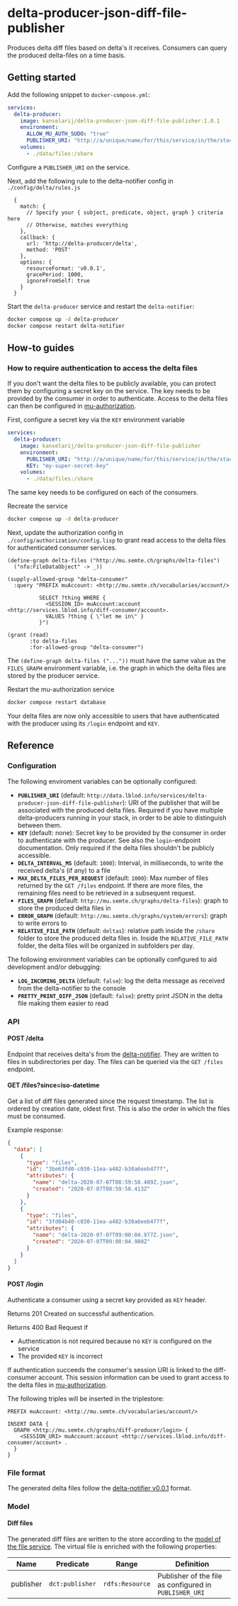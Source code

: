 # delta-producer-json-diff-file-publisher
Produces delta diff files based on delta's it receives. Consumers can query the produced delta-files on a time basis.

## Getting started
Add the following snippet to `docker-compose.yml`:

```yaml
services:
  delta-producer:
    image: kanselarij/delta-producer-json-diff-file-publisher:1.0.1
    environment:
      ALLOW_MU_AUTH_SUDO: "true"
      PUBLISHER_URI: "http://a/unique/name/for/this/service/in/the/stack"
    volumes:
      - ./data/files:/share
```

Configure a `PUBLISHER_URI` on the service.

Next, add the following rule to the delta-notifier config in `./config/delta/rules.js`

```
  {
    match: {
      // Specify your { subject, predicate, object, graph } criteria here
      // Otherwise, matches everything
    },
    callback: {
      url: 'http://delta-producer/delta',
      method: 'POST'
    },
    options: {
      resourceFormat: 'v0.0.1',
      gracePeriod: 1000,
      ignoreFromSelf: true
    }
  }
```

Start the `delta-producer` service and restart the `delta-notifier`:

``` bash
docker compose up -d delta-producer
docker compose restart delta-notifier
```

## How-to guides
### How to require authentication to access the delta files
If you don't want the delta files to be publicly available, you can protect them by configuring a secret key on the service. The key needs to be provided by the consumer in order to authenticate. Access to the delta files can then be configured in [mu-authorization](https://github.com/mu-semtech/sparql-parser).

First, configure a secret key via the `KEY` environment variable

``` yaml
services:
  delta-producer:
    image: kanselarij/delta-producer-json-diff-file-publisher
    environment:
      PUBLISHER_URI: "http://a/unique/name/for/this/service/in/the/stack"
      KEY: "my-super-secret-key"
    volumes:
      - ./data/files:/share

```

The same key needs to be configured on each of the consumers.

Recreate the service

``` bash
docker compose up -d delta-producer
```

Next, update the authorization config in `./config/authorization/config.lisp` to grant read access to the delta files for authenticated consumer services.

``` common-lisp
(define-graph delta-files ("http://mu.semte.ch/graphs/delta-files")
  ("nfo:FileDataObject" -> _))

(supply-allowed-group "delta-consumer"
  :query "PREFIX muAccount: <http://mu.semte.ch/vocabularies/account/>

          SELECT ?thing WHERE {
            <SESSION_ID> muAccount:account <http://services.lblod.info/diff-consumer/account>.
            VALUES ?thing { \"let me in\" }
          }")

(grant (read)
       :to delta-files
       :for-allowed-group "delta-consumer")
```

The `(define-graph delta-files ("..."))` must have the same value as the `FILES_GRAPH` environment variable, i.e. the graph in which the delta files are stored by the producer service.

Restart the mu-authorization service
``` bash
docker compose restart database
```

Your delta files are now only accessible to users that have authenticated with the producer using its `/login` endpoint and `KEY`.

## Reference
### Configuration
The following enviroment variables can be optionally configured:
* **`PUBLISHER_URI`** (default: `http://data.lblod.info/services/delta-producer-json-diff-file-publisher`): URI of the publisher that will be associated with the produced delta files. Required if you have multiple delta-producers running in your stack, in order to be able to distinguish between them.
* **`KEY`** (default: none): Secret key to be provided by the consumer in order to authenticate with the producer. See also the `login`-endpoint documentation. Only required if the delta files shouldn't be publicly accessible.
* **`DELTA_INTERVAL_MS`** (default: `1000`): Interval, in milliseconds, to write the received delta's (if any) to a file
* **`MAX_DELTA_FILES_PER_REQUEST`** (default: `1000`): Max number of files returned by the `GET /files` endpoint. If there are more files, the remaining files need to be retrieved in a subsequent request.
* **`FILES_GRAPH`** (default: `http://mu.semte.ch/graphs/delta-files`): graph to store the produced delta files in
* **`ERROR_GRAPH`** (default: `http://mu.semte.ch/graphs/system/errors`): graph to write errors to
* **`RELATIVE_FILE_PATH`** (default: `deltas`): relative path inside the `/share` folder to store the produced delta files in. Inside the `RELATIVE_FILE_PATH` folder, the delta files will be organized in subfolders per day.

The following environment variables can be optionally configured to aid development and/or debugging:
* **`LOG_INCOMING_DELTA`** (default: `false`): log the delta message as received from the delta-notifier to the console
* **`PRETTY_PRINT_DIFF_JSON`** (default: `false`): pretty print JSON in the delta file making them easier to read

### API
#### POST /delta
Endpoint that receives delta's from the [delta-notifier](https://github.com/mu-semtech/delta-notifier). They are written to files in subdirectories per day. The files can be queried via the `GET /files` endpoint.

#### GET /files?since=iso-datetime
Get a list of diff files generated since the request timestamp. The list is ordered by creation date, oldest first. This is also the order in which the files must be consumed.

Example response:
```json
{
  "data": [
    {
      "type": "files",
      "id": "3be63fd0-c030-11ea-a482-b30a6eeb477f",
      "attributes": {
        "name": "delta-2020-07-07T08:59:58.409Z.json",
        "created": "2020-07-07T08:59:58.413Z"
      }
    },
    {
      "type": "files",
      "id": "3fd04b40-c030-11ea-a482-b30a6eeb477f",
      "attributes": {
        "name": "delta-2020-07-07T09:00:04.977Z.json",
        "created": "2020-07-07T09:00:04.980Z"
      }
    }
  ]
}
```

#### POST /login
Authenticate a consumer using a secret key provided as `KEY` header.

Returns 201 Created on successful authentication.

Returns 400 Bad Request if
- Authentication is not required because no `KEY` is configured on the service
- The provided `KEY` is incorrect

If authentication succeeds the consumer's session URI is linked to the diff-consumer account. This session information can be used to grant access to the delta files in [mu-authorization](https://github.com/mu-semtech/sparql-parser).

The following triples will be inserted in the triplestore:

``` sparql
PREFIX muAccount: <http://mu.semte.ch/vocabularies/account/>

INSERT DATA {
  GRAPH <http://mu.semte.ch/graphs/diff-producer/login> {
    <SESSION_URI> muAccount:account <http://services.lblod.info/diff-consumer/account> .
  }
}
```

### File format
The generated delta files follow the [delta-notifier v0.0.1](https://github.com/mu-semtech/delta-notifier#v001) format.

### Model
#### Diff files
The generated diff files are written to the store according to the [model of the file service](https://github.com/mu-semtech/file-service#resources). The virtual file is enriched with the following properties:

| Name      | Predicate       | Range           | Definition                                                                                                                    |
|-----------|-----------------|-----------------|-------------------------------------------------------------------------------------------------------------------------------|
| publisher | `dct:publisher` | `rdfs:Resource` | Publisher of the file as configured in `PUBLISHER_URI` |
